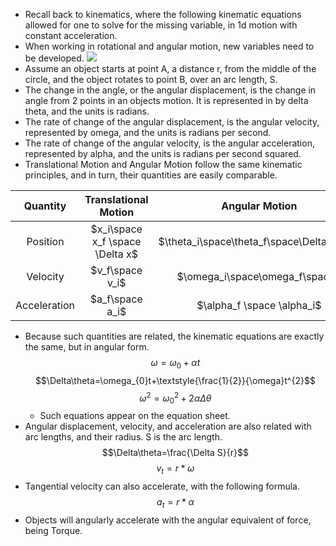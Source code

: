 - Recall back to kinematics, where the following kinematic equations allowed for one to solve for the missing variable, in 1d motion with constant acceleration. 
- When working in rotational and angular motion, new variables need to be developed.
![](angulardisplacementconceptual1.png)
- Assume an object starts at point A, a distance r, from the middle of the circle, and the object rotates to point B, over an arc length, S.
- The change in the angle, or the angular displacement, is the change in angle from 2 points in an objects motion. It is represented in by delta theta, and the units is radians.
- The rate of change of the angular displacement, is the angular velocity, represented by omega, and the units is radians per second.
- The rate of change of the angular velocity, is the angular acceleration, represented by alpha, and the units is radians per second squared.
- Translational Motion and Angular Motion follow the same kinematic principles, and in turn, their quantities are easily comparable.

|   Quantity   |      Translational Motion       |               Angular Motion               |
| :----------: | :-----------------------------: | :----------------------------------------: |
|   Position   | $x_i\space x_f \space \Delta x$ | $\theta_i\space\theta_f\space\Delta\theta$ |
|   Velocity   |         $v_f\space v_i$         |       $\omega_i\space\omega_f\space$       |
| Acceleration |         $a_f\space a_i$         |         $\alpha_f \space \alpha_i$         |
- Because such quantities are related, the kinematic equations are exactly the same, but in angular form.
  $$\omega=\omega_{0}+\alpha t$$$$\Delta\theta=\omega_{0}t+\textstyle{\frac{1}{2}}{\omega}t^{2}$$ $$\omega^{2}=\omega_{0}^{2}+2\alpha\Delta\theta$$
  - Such equations appear on the equation sheet.
- Angular displacement, velocity, and acceleration are also related with arc lengths, and their radius. S is the arc length.
  $$\Delta\theta=\frac{\Delta S}{r}$$$$v_t=r*\omega$$
- Tangential velocity can also accelerate, with the following formula.
$$a_t=r*\alpha$$
- Objects will angularly accelerate with the angular equivalent of force, being Torque. 
